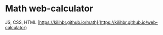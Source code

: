 # Math web-calculator
JS, CSS, HTML
[https://kilihbr.github.io/math](https://kilihbr.github.io/web-calculator)
